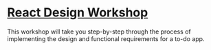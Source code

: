 # [React Design Workshop](https://github.com/cjcenizal/react-design-workshop)

This workshop will take you step-by-step through the process of implementing the design and functional requirements for a to-do app.

